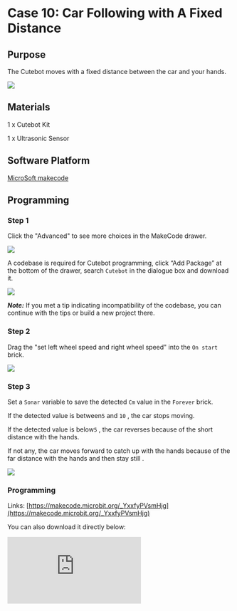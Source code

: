 ﻿# Case 10: Car Following with A Fixed Distance

## Purpose

The Cutebot moves with a fixed distance between the car and your hands.

![](https://wiki-media-ef.oss-cn-hongkong.aliyuncs.com/i18n/en/docusaurus-plugin-content-docs/current/microbit/microbit-smart-car/microbit-smart-cutebot/images/cutebot-case-10-01.png)

## Materials

1 x Cutebot Kit

1 x Ultrasonic Sensor

## Software Platform

[MicroSoft makecode](https://makecode.microbit.org/#)

## Programming

### Step 1

Click the "Advanced" to see more choices in the MakeCode drawer.

![](https://wiki-media-ef.oss-cn-hongkong.aliyuncs.com/i18n/en/docusaurus-plugin-content-docs/current/microbit/microbit-smart-car/microbit-smart-cutebot/images/cutebot-pk-1.png)

A codebase is required for Cutebot programming, click “Add Package” at the bottom of the drawer, search `Cutebot` in the dialogue box and download it.

![](https://wiki-media-ef.oss-cn-hongkong.aliyuncs.com/i18n/en/docusaurus-plugin-content-docs/current/microbit/microbit-smart-car/microbit-smart-cutebot/images/cutebot-pk-11.png)

***Note:*** If you met a tip indicating incompatibility of the codebase, you can continue with the tips or build a new project there.

### Step 2

Drag the "set left wheel speed and right wheel speed" into the `On start` brick.

![](https://wiki-media-ef.oss-cn-hongkong.aliyuncs.com/i18n/en/docusaurus-plugin-content-docs/current/microbit/microbit-smart-car/microbit-smart-cutebot/images/case_10_01.png)

### Step 3

Set a `Sonar` variable to  save the detected `Cm` value in the `Forever` brick.

If the detected value is between`5` and `10` , the car stops moving.

If the detected value is below`5` , the car reverses because of the short distance with the hands.

If not any, the car moves forward to catch up with the hands because of the far distance with the hands and then stay still .

![](https://wiki-media-ef.oss-cn-hongkong.aliyuncs.com/i18n/en/docusaurus-plugin-content-docs/current/microbit/microbit-smart-car/microbit-smart-cutebot/images/case_10_02.png)


### Programming

Links: [https://makecode.microbit.org/_YxxfyPVsmHjg](https://makecode.microbit.org/_YxxfyPVsmHjg)

You can also download it directly below:

<div
    style={{
        position: 'relative',
        paddingBottom: '60%',
        overflow: 'hidden',
    }}
>
    <iframe
        src="https://makecode.microbit.org/_YxxfyPVsmHjg"
        frameborder="0"
        sandbox="allow-popups allow-forms allow-scripts allow-same-origin"
        style={{
            position: 'absolute',
            width: '100%',
            height: '100%',
        }}
    />
</div>


## Result

The Cutebot adjusts itself to keep a fixed distance with your hands.

![](https://wiki-media-ef.oss-cn-hongkong.aliyuncs.com/i18n/en/docusaurus-plugin-content-docs/current/microbit/microbit-smart-car/microbit-smart-cutebot/images/cutebot-case-10.gif)

## Exploration


## FAQ
---

## Relevant Files
---

